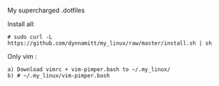 My supercharged .dotfiles

Install all:

    # sudo curl -L https://github.com/dynnamitt/my_linux/raw/master/install.sh | sh
    

Only vim :

    a) Download vimrc + vim-pimper.bash to ~/.my_linux/
    b) # ~/.my_linux/vim-pimper.bash

